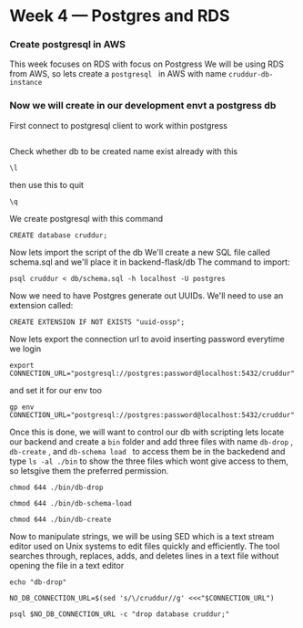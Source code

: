 # Week 4 — Postgres and RDS

### Create postgresql in AWS
This week focuses on RDS with focus on Postgress
We will be using RDS from AWS, so lets create a ```postgresql ``` in AWS with name ``` cruddur-db-instance ```

### Now we will create in our development envt a postgress db
First connect to postgresql client to work within postgress

```psql -U postgres --host localhost
```

Check whether db to be created name exist already with this

```
\l   
```

then use this to quit

```
\q
```

We create postgresql with this command 

```
CREATE database cruddur;
```

Now lets import the script of the db
We'll create a new SQL file called schema.sql and we'll place it in backend-flask/db
The command to import:

```
psql cruddur < db/schema.sql -h localhost -U postgres

```

Now we need to have Postgres generate out UUIDs. We'll need to use an extension called:

```
CREATE EXTENSION IF NOT EXISTS "uuid-ossp";

```

Now lets export the connection url to avoid inserting password everytime we login

```
export CONNECTION_URL="postgresql://postgres:password@localhost:5432/cruddur"
```

and set it for our env too 

```
gp env CONNECTION_URL="postgresql://postgres:password@localhost:5432/cruddur"

```

Once this is done, we will want to control our db with scripting
lets locate our backend and create a ``` bin ``` folder and add three files with name ``` db-drop ``` , ``` db-create ``` , and ```db-schema load ```
to access them be in the backedend and  type ``` ls -al ./bin ``` to show the three files which wont give access to them, so letsgive them the preferred permission.

```
chmod 644 ./bin/db-drop

```

```
chmod 644 ./bin/db-schema-load

```

```
chmod 644 ./bin/db-create

```

Now to manipulate strings, we will be using SED which is a text stream editor used on Unix systems to edit files quickly and efficiently. The tool searches through, replaces, adds, and deletes lines in a text file without opening the file in a text editor

```
echo "db-drop"

NO_DB_CONNECTION_URL=$(sed 's/\/cruddur//g' <<<"$CONNECTION_URL")

psql $NO_DB_CONNECTION_URL -c "drop database cruddur;"

```




